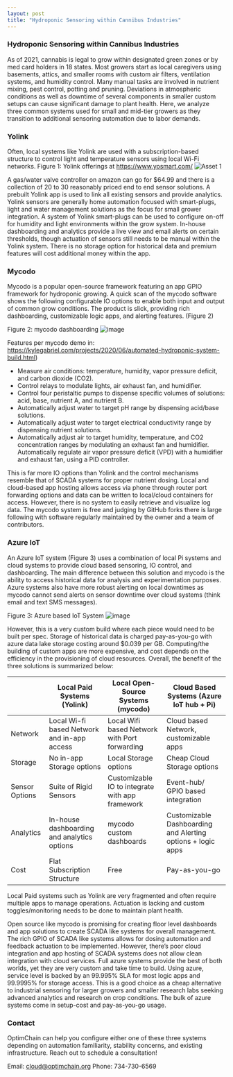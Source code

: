```yaml
---
layout: post
title: "Hydroponic Sensoring within Cannibus Industries"
---
```


### Hydroponic Sensoring within Cannibus Industries

As of 2021, cannabis is legal to grow within designated green zones or by med card holders in 18 states. Most growers start as local caregivers using basements, attics, and smaller rooms with custom air filters, ventilation systems, and humidity control. Many manual tasks are involved in nutrient mixing, pest control, potting and pruning. Deviations in atmospheric conditions as well as downtime of several components in smaller custom setups can cause significant damage to plant health. Here, we analyze three common systems used for small and mid-tier growers as they transition to additional sensoring automation due to labor demands. 


### Yolink

Often, local systems like Yolink are used with a subscription-based structure to control light and temperature sensors using local Wi-Fi networks.
Figure 1: Yolink offerings at https://www.yosmart.com/
![Asset 1](https://user-images.githubusercontent.com/84352976/120904814-0d94f700-c603-11eb-813f-63cbd14357f2.PNG)

A gas/water valve controller on amazon can go for $64.99 and there is a collection of 20 to 30 reasonably priced end to end sensor solutions. A prebuilt Yolink app is used to link all existing sensors and provide analytics. 
Yolink sensors are generally home automation focused with smart-plugs, light and water management solutions as the focus for small grower integration. A system of Yolink smart-plugs can be used to configure on-off for humidity and light environments within the grow system. In-house dashboarding and analytics provide a live view and email alerts on certain thresholds, though actuation of sensors still needs to be manual within the Yolink system. There is no storage option for historical data and premium features will cost additional money within the app. 

### Mycodo

Mycodo is a popular open-source framework featuring an app GPIO framework for hydroponic growing. 
A quick scan of the mycodo software shows the following configurable IO options to enable both input and output of common grow conditions. The product is slick, providing rich dashboarding, customizable logic apps, and alerting features. (Figure 2)

Figure 2: mycodo dashboarding 
![image](https://user-images.githubusercontent.com/84352976/120904847-492fc100-c603-11eb-8dcc-f514295c6cf6.png)

Features per mycodo demo in: https://kylegabriel.com/projects/2020/06/automated-hydroponic-system-build.html)
* Measure air conditions: temperature, humidity, vapor pressure deficit, and carbon dioxide (CO2).
* Control relays to modulate lights, air exhaust fan, and humidifier.
* Control four peristaltic pumps to dispense specific volumes of solutions: acid, base, nutrient A, and nutrient B.
* Automatically adjust water to target pH range by dispensing acid/base solutions.
* Automatically adjust water to target electrical conductivity range by dispensing nutrient solutions.
* Automatically adjust air to target humidity, temperature, and CO2 concentration ranges by modulating an exhaust fan and humidifier.
Automatically regulate air vapor pressure deficit (VPD) with a humidifier and exhaust fan, using a PID controller.

This is far more IO options than Yolink and the control mechanisms resemble that of SCADA systems for proper nutrient dosing.  Local and cloud-based app hosting allows access via phone through router port forwarding options and data can be written to local/cloud containers for access. However, there is no system to easily retrieve and visualize log data. The mycodo system is free and judging by GitHub forks there is large following with software regularly maintained by the owner and a team of contributors. 

### Azure IoT

An Azure IoT system (Figure 3) uses a combination of local Pi systems and cloud systems to provide cloud based sensoring, IO control, and dashboarding. The main difference between this solution and mycodo is the ability to access historical data for analysis and experimentation purposes. Azure systems also have more robust alerting on local downtimes as mycodo cannot send alerts on sensor downtime over cloud systems (think email and text SMS messages).

Figure 3: Azure based IoT System 
![image](https://user-images.githubusercontent.com/84352976/120904886-7b412300-c603-11eb-8179-c97a88dc4f3a.png)

However, this is a very custom build where each piece would need to be built per spec. Storage of historical data is charged pay-as-you-go with azure data lake storage costing around $0.039 per GB. Computing/the building of custom apps are more expensive, and cost depends on the efficiency in the provisioning of cloud resources. 
Overall, the benefit of the three solutions is summarized below:

|                | Local Paid Systems (Yolink)                 | Local Open-Source Systems (mycodo)              | Cloud Based Systems (Azure IoT hub + Pi)                    |
|----------------|---------------------------------------------|-------------------------------------------------|-------------------------------------------------------------|
| Network        | Local Wi-fi based Network and in-app access | Local Wifi based Network with Port forwarding   | Cloud based Network, customizable apps                      |
| Storage        | No in-app Storage options                   | Local Storage options                           | Cheap Cloud Storage options                                 |
| Sensor Options | Suite of Rigid Sensors                      | Customizable IO to integrate with app framework | Event-hub/ GPIO based integration                           |
| Analytics      | In-house dashboarding and analytics options | mycodo custom dashboards                        | Customizable Dashboarding and Alerting options + logic apps |
| Cost           | Flat Subscription Structure                 | Free                                            | Pay-as-you-go                                               |

Local Paid systems such as Yolink are very fragmented and often require multiple apps to manage operations. Actuation is lacking and custom toggles/monitoring needs to be done to maintain plant health.

Open source like mycodo is promising for creating floor level dashboards and app solutions to create SCADA like systems for overall management. The rich GPIO of SCADA like systems allows for dosing automation and feedback actuation to be implemented. However, there’s poor cloud integration and app hosting of SCADA systems does not allow clean integration with cloud services. 
Full azure systems provide the best of both worlds, yet they are very custom and take time to build. Using azure, service level is backed by an 99.995% SLA for most logic apps and 99.9995% for storage access. This is a good choice as a cheap alternative to industrial sensoring for larger growers and smaller research labs seeking advanced analytics and research on crop conditions. The bulk of azure systems come in setup-cost and pay-as-you-go usage. 

### Contact

OptimChain can help you configure either one of these three systems depending on automation familiarity, stability concerns, and existing infrastructure. Reach out to schedule a consultation!

Email: cloud@optimchain.org
Phone: 734-730-6569

